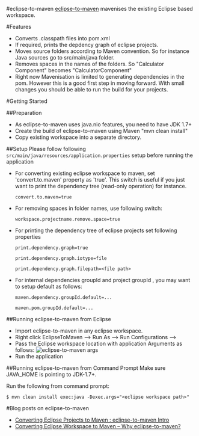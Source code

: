 #eclipse-to-maven
[eclipse-to-maven](https://github.com/vashishthask/eclipse-to-maven/) mavenises the existing Eclipse based workspace.

#Features

* Converts .classpath files into pom.xml
* If required, prints the depdency graph of eclipse projects.
* Moves source folders according to Maven convention. So for instance Java sources go to src/main/java folder.
* Removes spaces in the names of the folders. So "Calculator Component" becomes "CalculatorComponent"
* Right now Mavenisation is limited to generating dependencies in the pom. However this is a good first step in moving forward. With small changes you should be able to run the build for your projects.

#Getting Started

##Preparation
* As eclipse-to-maven uses java.nio features, you need to have JDK 1.7+
* Create the build of eclipse-to-maven using Maven "mvn clean install"
* Copy existing workspace into a separate directory.

##Setup
Please follow following `src/main/java/resources/application.properties` setup before running the application
* For converting existing eclipse workspace to maven, set 'convert.to.maven' property as 'true'. This switch is useful if you just want to print the dependency tree (read-only operation) for instance.

    `convert.to.maven=true`

* For removing spaces in folder names, use following switch:

    `workspace.projectname.remove.space=true`

* For printing the dependency tree of eclipse projects set following properties

    `print.dependency.graph=true`
    
    `print.dependency.graph.iotype=file`
    
    `print.dependency.graph.filepath=<file path>`

* For internal dependencies groupId and project groupId , you may want to setup default as follows:

	`maven.dependency.groupId.default=...`

	`maven.pom.groupId.default=...`

##Running eclipse-to-maven from Eclipse

* Import eclipse-to-maven in any eclipse workspace.
* Right click EclipseToMaven --> Run As --> Run Configurations --> 
* Pass the Eclipse workspace location with application Arguments as follows:
![eclipse-to-maven args](http://sampreshan.svashishtha.com/wp-content/uploads/2012/04/eclipse-to-maven-2.png)
* Run the application



##Running eclipse-to-maven from Command Prompt
Make sure JAVA_HOME is pointing to JDK-1.7+.

Run the following from command prompt:

	$ mvn clean install exec:java -Dexec.args="<eclipse workspace path>"
	
#Blog posts on eclipse-to-maven
* [Converting Eclipse Projects to Maven : eclipse-to-maven Intro](http://sampreshan.svashishtha.com/2012/04/12/converting-eclipse-projects-to-maven-eclipse-to-maven-intro/)
* [Converting Eclipse Workspace to Maven – Why eclipse-to-maven?](http://sampreshan.svashishtha.com/2012/04/30/converting-eclipse-workspace-to-maven-why-eclipse-to-maven/)

